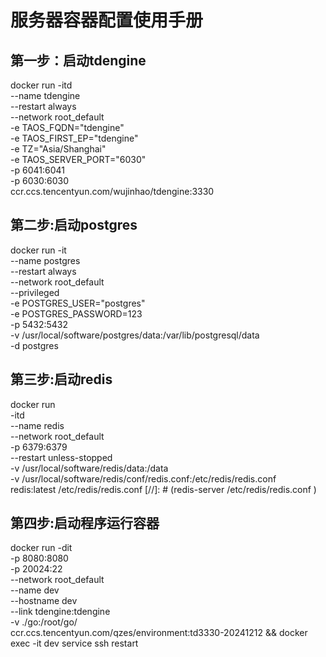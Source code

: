 # 服务器容器配置使用手册
## 第一步：启动tdengine
docker run -itd \
--name tdengine \
--restart always \
--network root_default \
-e TAOS_FQDN="tdengine" \
-e TAOS_FIRST_EP="tdengine"  \
-e TZ="Asia/Shanghai" \
-e TAOS_SERVER_PORT="6030" \
-p 6041:6041  \
-p 6030:6030 \
ccr.ccs.tencentyun.com/wujinhao/tdengine:3330
## 第二步:启动postgres
docker run -it \
--name postgres \
--restart always \
--network root_default \
--privileged \
-e POSTGRES_USER="postgres" \
-e POSTGRES_PASSWORD=123 \
-p 5432:5432 \
-v /usr/local/software/postgres/data:/var/lib/postgresql/data \
-d postgres

## 第三步:启动redis
docker run \
-itd \
--name redis \
--network root_default \
-p 6379:6379 \
--restart unless-stopped \
-v /usr/local/software/redis/data:/data \
-v /usr/local/software/redis/conf/redis.conf:/etc/redis/redis.conf \
redis:latest /etc/redis/redis.conf
[//]: # (redis-server /etc/redis/redis.conf \)

## 第四步:启动程序运行容器
docker   run   -dit  \
-p 8080:8080  \
-p 20024:22  \
--network root_default  \
--name dev  \
--hostname dev  \
--link tdengine:tdengine  \
-v ./go:/root/go/ \
ccr.ccs.tencentyun.com/qzes/environment:td3330-20241212 && docker exec -it dev service ssh restart

